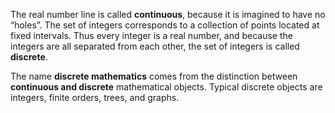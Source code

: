 The real number line is called **continuous**, because it is imagined to have no “holes”. 
The set of integers corresponds to a collection of points located at fixed intervals. 
Thus every integer is a real number, and because the integers are all separated from each other, the set of integers is called **discrete**.

The name **discrete mathematics** comes from the distinction between **continuous and discrete** mathematical objects. Typical discrete objects are integers, finite orders, trees, and graphs.